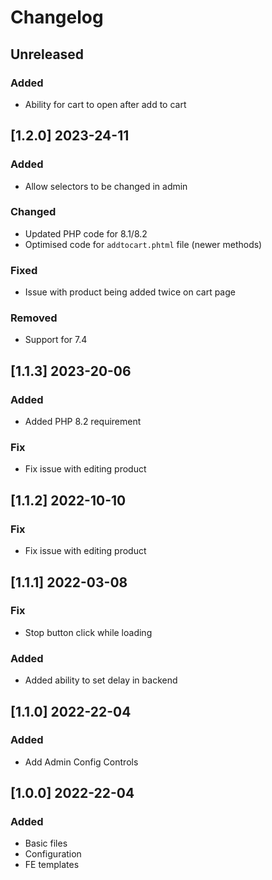 # Changelog
<!-- Refer to: https://keepachangelog.com/en/1.0.0/ -->

## Unreleased
### Added
- Ability for cart to open after add to cart

## [1.2.0] 2023-24-11
### Added
- Allow selectors to be changed in admin
### Changed
- Updated PHP code for 8.1/8.2
- Optimised code for `addtocart.phtml` file (newer methods)
### Fixed
- Issue with product being added twice on cart page
### Removed
- Support for 7.4

## [1.1.3] 2023-20-06
### Added
- Added PHP 8.2 requirement
### Fix
- Fix issue with editing product

## [1.1.2] 2022-10-10
### Fix
- Fix issue with editing product

## [1.1.1] 2022-03-08
### Fix
- Stop button click while loading
### Added
- Added ability to set delay in backend

## [1.1.0] 2022-22-04
### Added
- Add Admin Config Controls

## [1.0.0] 2022-22-04
### Added
- Basic files
- Configuration
- FE templates

